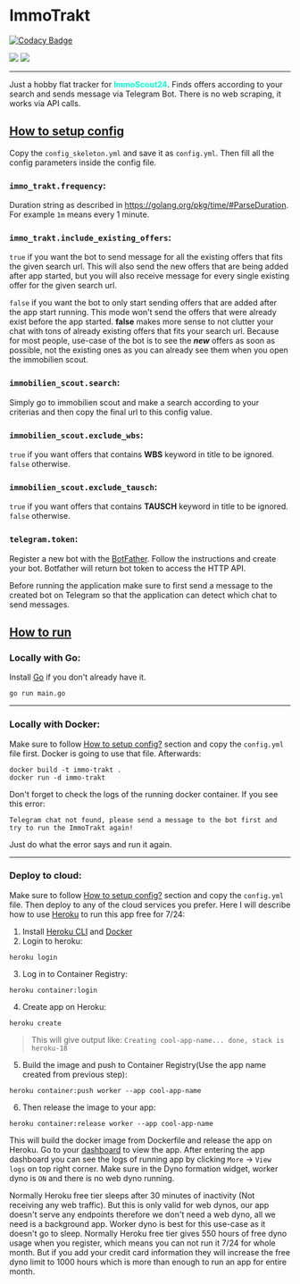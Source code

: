# ImmoTrakt

[![Codacy Badge](https://api.codacy.com/project/badge/Grade/e6ed33596cbf4f53acf33fade486f1d6)](https://app.codacy.com/gh/mustafabayar/immo_trakt?utm_source=github.com&utm_medium=referral&utm_content=mustafabayar/immo_trakt&utm_campaign=Badge_Grade_Settings)

<img src="https://img.shields.io/github/license/mustafabayar/immo_trakt">
<img src="https://img.shields.io/maintenance/yes/2021">

- - -

Just a hobby flat tracker for <span style="color:#01ffd1">**ImmoScout24**</span>. Finds offers according to your search and sends message via Telegram Bot.
There is no web scraping, it works via API calls.

## [How to setup config](#how-to-setup-config)
Copy the `config_skeleton.yml` and save it as `config.yml`. Then fill all the config parameters inside the config file.

### `immo_trakt.frequency`:
Duration string as described in https://golang.org/pkg/time/#ParseDuration. For example `1m` means every 1 minute.

### `immo_trakt.include_existing_offers`:
`true` if you want the bot to send message for all the existing offers that fits the given search url. This will also send the new offers that are being added after app started, but you will also receive message for every single existing offer for the given search url.

`false` if you want the bot to only start sending offers that are added after the app start running. This mode won't send the offers that were already exist before the app started. **false** makes more sense to not clutter your chat with tons of already existing offers that fits your search url. Because for most people, use-case of the bot is to see the ***new*** offers as soon as possible, not the existing ones as you can already see them when you open the immobilien scout.

### `immobilien_scout.search`:
Simply go to immobilien scout and make a search according to your criterias and then copy the final url to this config value.

### `immobilien_scout.exclude_wbs`:
`true` if you want offers that contains **WBS** keyword in title to be ignored. `false` otherwise.

### `immobilien_scout.exclude_tausch`:
`true` if you want offers that contains **TAUSCH** keyword in title to be ignored. `false` otherwise.

### `telegram.token`:
Register a new bot with the [BotFather](https://telegram.me/BotFather). Follow the instructions and create your bot. 
Botfather will return bot token to access the HTTP API.

Before running the application make sure to first send a message to the created bot on Telegram so that the application can detect which chat to send messages.

## [How to run](#how-to-run)

### Locally with Go:
Install [Go](https://golang.org/doc/install) if you don't already have it.
```
go run main.go
```
- - -
### Locally with Docker:
Make sure to follow [How to setup config?](#how-to-setup-config) section and copy the `config.yml` file first. Docker is going to use that file. Afterwards:
```
docker build -t immo-trakt .
docker run -d immo-trakt
```
Don't forget to check the logs of the running docker container. If you see this error:

`Telegram chat not found, please send a message to the bot first and try to run the ImmoTrakt again!`

Just do what the error says and run it again.
- - -
### Deploy to cloud:
Make sure to follow [How to setup config?](#how-to-setup-config) section and copy the `config.yml` file. Then deploy to any of the cloud services you prefer. Here I will describe how to use [Heroku](https://www.heroku.com/pricing) to run this app free for 7/24:
1.  Install [Heroku CLI](https://devcenter.heroku.com/articles/heroku-cli) and [Docker](https://docs.docker.com/get-docker/)
2.  Login to heroku: 
```
heroku login
```
3.  Log in to Container Registry: 
```
heroku container:login
``` 
4.  Create app on Heroku: 
```
heroku create
```
> This will give output like: ```Creating cool-app-name... done, stack is heroku-18```
5.  Build the image and push to Container Registry(Use the app name created from previous step): 
```
heroku container:push worker --app cool-app-name
```
6.  Then release the image to your app: 
```
heroku container:release worker --app cool-app-name
```
This will build the docker image from Dockerfile and release the app on Heroku. Go to your [dashboard](https://dashboard.heroku.com/apps) to view the app. After entering the app dashboard you can see the logs of running app by clicking ```More``` -> ```View logs``` on top right corner. Make sure in the Dyno formation widget, worker dyno is ```ON``` and there is no web dyno running.

Normally Heroku free tier sleeps after 30 minutes of inactivity (Not receiving any web traffic). But this is only valid for web dynos, our app doesn't serve any endpoints therefore we don't need a web dyno, all we need is a background app. Worker dyno is best for this use-case as it doesn't go to sleep. Normally Heroku free tier gives 550 hours of free dyno usage when you register, which means you can not run it 7/24 for whole month. But if you add your credit card information they will increase the free dyno limit to 1000 hours which is more than enough to run an app for entire month.